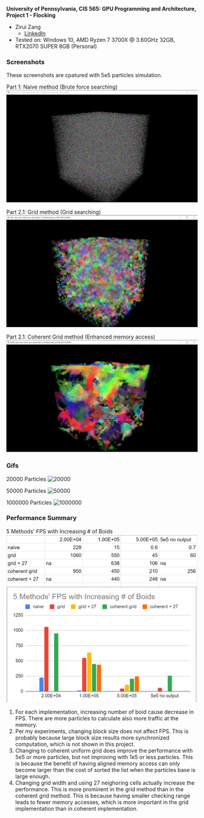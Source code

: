 **University of Pennsylvania, CIS 565: GPU Programming and Architecture,
Project 1 - Flocking**

* Zirui Zang
  * [LinkedIn](https://www.linkedin.com/in/zirui-zang/)
* Tested on: Windows 10, AMD Ryzen 7 3700X @ 3.60GHz 32GB, RTX2070 SUPER 8GB (Personal)

### Screenshots
These screenshots are cpatured with 5e5 particles simulation.

Part 1: Naive method (Brute force searching)
![Part 1](images/1-500000.png)

Part 2.1: Grid method (Grid searching)
![Part 2.1](images/2-500000.png)

Part 2.1: Coherent Grid method (Enhanced memory access)
![Part 2.1](images/3-500000.png)

### Gifs
20000 Particles
![20000](images/20000.gif)

50000 Particles
![50000](images/50000.gif)

1000000 Particles
![1000000](images/100000.gif)

### Performance Summary
5 Methods' FPS with Increasing # of Boids
![chart](images/chart.png)

1. For each implementation, increasing number of boid cause decrease in FPS. There are more particles to calculate also more traffic at the memory.
2. Per my experiments, changing block size does not affect FPS. This is probably because large block size results more synchronized computation, which is not shown in this project.
3. Changing to coherent uniform grid does improve the performance with 5e5 or more particles, but not improving with 1e5 or less particles. This is because the benefit of having aligned memory access can only become larger than the cost of sorted the list when the particles base is large enough.
4. Changing grid width and using 27 neighoring cells actually increase the performance. This is more prominent in the grid method than in the coherent grid method. This is because having smaller checking range leads to fewer memory accesses, which is more important in the grid implementation than in coherent implementation.
